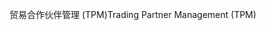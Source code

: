 <span data-ttu-id="12f79-101">贸易合作伙伴管理 (TPM)</span><span class="sxs-lookup"><span data-stu-id="12f79-101">Trading Partner Management (TPM)</span></span>